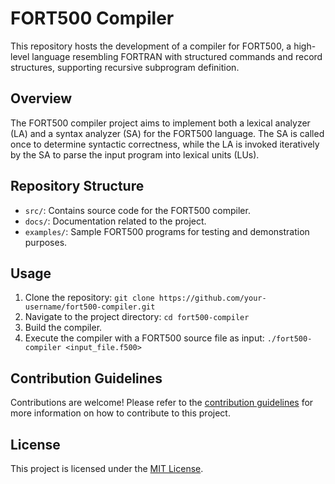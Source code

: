 # FORT500 Compiler

This repository hosts the development of a compiler for FORT500, a high-level language resembling FORTRAN with structured commands and record structures, supporting recursive subprogram definition.

## Overview
The FORT500 compiler project aims to implement both a lexical analyzer (LA) and a syntax analyzer (SA) for the FORT500 language. The SA is called once to determine syntactic correctness, while the LA is invoked iteratively by the SA to parse the input program into lexical units (LUs).

## Repository Structure
- `src/`: Contains source code for the FORT500 compiler.
- `docs/`: Documentation related to the project.
- `examples/`: Sample FORT500 programs for testing and demonstration purposes.

## Usage
1. Clone the repository: `git clone https://github.com/your-username/fort500-compiler.git`
2. Navigate to the project directory: `cd fort500-compiler`
3. Build the compiler.
4. Execute the compiler with a FORT500 source file as input: `./fort500-compiler <input_file.f500>`

## Contribution Guidelines
Contributions are welcome! Please refer to the [contribution guidelines](CONTRIBUTING.md) for more information on how to contribute to this project.

## License
This project is licensed under the [MIT License](LICENSE.txt).
